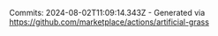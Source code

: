 Commits: 2024-08-02T11:09:14.343Z - Generated via https://github.com/marketplace/actions/artificial-grass
<br>
